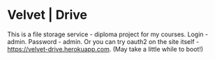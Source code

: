 # Velvet | Drive

This is a file storage service - diploma project for my courses. Login - admin. Password - admin. Or you can try oauth2 on the site itself - https://velvet-drive.herokuapp.com.
(May take a little while to boot!)